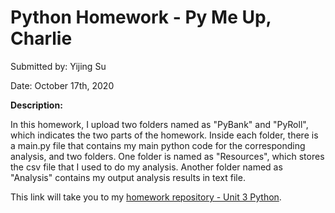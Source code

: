 # **Python Homework - Py Me Up, Charlie**

Submitted by: Yijing Su

Date: October 17th, 2020


**Description:** 

In this homework, I upload two folders named as "PyBank" and "PyRoll", which indicates the two parts of the homework. Inside each folder, there is a main.py file that contains my main python code for the corresponding analysis, and two folders. One folder is named as "Resources", which stores the csv file that I used to do my analysis. Another folder named as "Analysis" contains my output analysis results in text file. 

This link will take you to my [homework repository - Unit 3 Python](https://github.com/Dearsu520/databootcamp-homework/tree/master/Unit%203%20-%20Python). 

